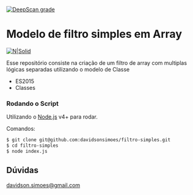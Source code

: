 [![DeepScan grade](https://deepscan.io/api/teams/1369/projects/3547/branches/31506/badge/grade.svg)](https://deepscan.io/dashboard#view=project&tid=1369&pid=3547&bid=31506)

# Modelo de filtro simples em Array

[![N|Solid](http://davidsonsimoes.com.br/images/logo2.png)](http://davidsonsimoes.com.br/)

Esse repositório consiste na criação de um filtro de array com multiplas lógicas separadas utilizando o modelo de Classe

  - ES2015
  - Classes

### Rodando o Script

Utilizando o  [Node.js](https://nodejs.org/) v4+ para rodar.

Comandos:

```sh
$ git clone git@github.com:davidsonsimoes/filtro-simples.git
$ cd filtro-simples
$ node index.js
```

Dúvidas
----

davidson.simoes@gmail.com
